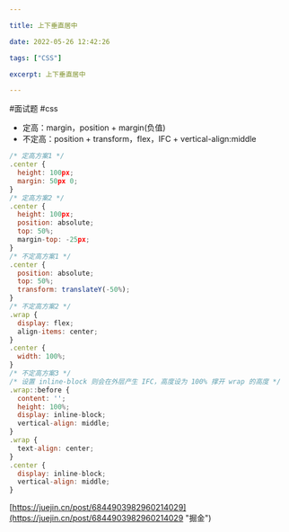 ```yaml
---

title: 上下垂直居中

date: 2022-05-26 12:42:26

tags: ["CSS"]

excerpt: 上下垂直居中

---
```




#面试题 #css 

- 定高：margin，position + margin(负值)
- 不定高：position + transform，flex，IFC + vertical-align:middle

```js
/* 定高方案1 */
.center {
  height: 100px;
  margin: 50px 0;   
}
/* 定高方案2 */
.center {
  height: 100px;
  position: absolute;
  top: 50%;
  margin-top: -25px;
}
/* 不定高方案1 */
.center {
  position: absolute;
  top: 50%;
  transform: translateY(-50%);
}
/* 不定高方案2 */
.wrap {
  display: flex;
  align-items: center;
}
.center {
  width: 100%;
}
/* 不定高方案3 */
/* 设置 inline-block 则会在外层产生 IFC，高度设为 100% 撑开 wrap 的高度 */
.wrap::before {
  content: '';
  height: 100%;
  display: inline-block;
  vertical-align: middle;
}
.wrap {
  text-align: center;
}
.center {
  display: inline-block;  
  vertical-align: middle;
} 
```

[https://juejin.cn/post/6844903982960214029](https://juejin.cn/post/6844903982960214029 "掘金")